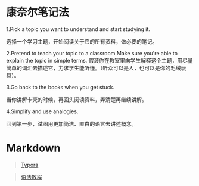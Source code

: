 ## 

# 康奈尔笔记法

1.Pick a topic you want to understand and start studying it. 

选择一个学习主题，开始阅读关于它的所有资料，做必要的笔记。

2.Pretend to teach your topic to a classroom.Make sure you're able to explain the topic in simple terms. 假装你在教室里向学生解释这个主题，用尽量简单的词汇去描述它，力求学生能听懂。（听众可以是人，也可以是你的毛绒玩具）。

3.Go back to the books when you get stuck.

当你讲解卡壳的时候，再回头阅读资料，弄清楚再继续讲解。

4.Simplify and use analogies. 

回到第一步，试图用更加简洁、直白的语言去讲述概念。

# Markdown

> [Typora](https://typora.io/)

> [语法教程](https://www.runoob.com/markdown/md-tutorial.html)


